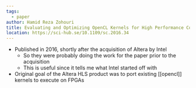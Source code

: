 ```yaml
---
tags:
  - paper
author: Hamid Reza Zohouri
title: Evaluating and Optimizing OpenCL Kernels for High Performance Computing with FPGAs
location: https://sci-hub.se/10.1109/sc.2016.34
---
```

- Published in 2016, shortly after the acquisition of Altera by Intel
	- So they were probably doing the work for the paper prior to the acquisition
	- This is useful since it tells me what Intel started off with
- Original goal of the Altera HLS product was to port existing [[opencl]] kernels to execute on FPGAs